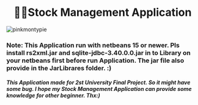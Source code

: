 <h1 align="center">👨‍💻Stock Management Application</h1>
<img align="center" src="https://cdn.discordapp.com/attachments/409310142576984074/1068512221686149201/Screenshot_2566-01-27_at_7.43.17_PM.png" alt="pinkmontypie" />
<h3 align="left">Note: This Application run with netbeans 15 or newer. Pls install rs2xml.jar and sqlite-jdbc-3.40.0.0.jar in to Library on your netbeans first before run Application. The jar file also provide in the JarLibrares folder. :)</h3>
<h5 align="left">This Application made for 2st University Final Project. So it might have some bug. I hope my Stock Management Application can provide some knowledge for other beginner. Thx:)</h5>
